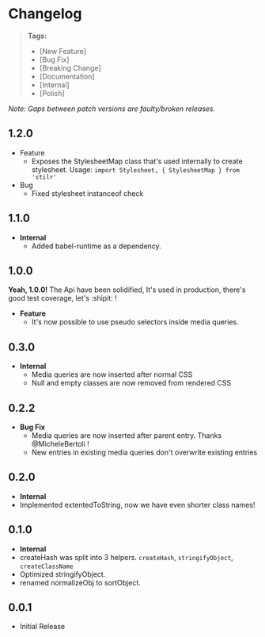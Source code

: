 # Changelog

> **Tags:**
> - [New Feature]
> - [Bug Fix]
> - [Breaking Change]
> - [Documentation]
> - [Internal]
> - [Polish]

_Note: Gaps between patch versions are faulty/broken releases._

## 1.2.0
  * Feature
    * Exposes the StylesheetMap class that's used internally to create
      stylesheet.
      Usage: `import Stylesheet, { StylesheetMap } from 'stilr'`
  * Bug
    * Fixed stylesheet instanceof check

## 1.1.0
  * __Internal__
    * Added babel-runtime as a dependency.

## 1.0.0
__Yeah, 1.0.0!__
The Api have been solidified, It's used in production, there's good test
coverage, let's :shipit: !

  * __Feature__
    * It's now possible to use pseudo selectors inside media queries.

## 0.3.0
  * __Internal__
    * Media queries are now inserted after normal CSS
    * Null and empty classes are now removed from rendered CSS

## 0.2.2
  * __Bug Fix__
    * Media queries are now inserted after parent entry. Thanks @MicheleBertoli
      !
    * New entries in existing media queries don't overwrite existing entries

## 0.2.0

 * **Internal**
  * Implemented extentedToString, now we have even shorter class names!

## 0.1.0

 * **Internal**
  * createHash was split into 3 helpers. `createHash`, `stringifyObject`, `createClassName`
  * Optimized stringifyObject.
  * renamed normalizeObj to sortObject.


## 0.0.1

  * Initial Release
